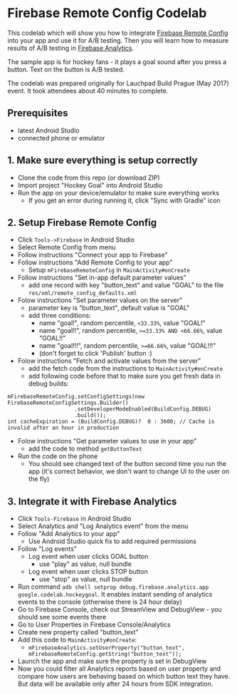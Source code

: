 # Firebase Remote Config Codelab
This codelab which will show you how to integrate [Firebase Remote Config](https://firebase.google.com/docs/remote-config/) into your app and use it for A/B testing. Then you will learn how to measure results of A/B testing in [Firebase Analytics](https://firebase.google.com/docs/analytics/).

The sample app is for hockey fans - it plays a goal sound after you press a button. Text on the button is A/B tested.

The codelab was prepared originally for Lauchpad Build Prague (May 2017) event. It took attendees about 40 minutes to complete.

## Prerequisites

  - latest Android Studio
  - connected phone or emulator
  
## 1. Make sure everything is setup correctly
  - Clone the code from this repo (or download ZIP)
  - Import project "Hockey Goal" into Android Studio
  - Run the app on your device/emulator to make sure everything works
    - If you get an error during running it, click "Sync with Gradle" icon
    
## 2. Setup Firebase Remote Config
  - Click `Tools->Firebase` in Android Studio
  - Select Remote Config from menu
  - Follow instructions "Connect your app to Firebase"
  - Follow instructions "Add Remote Config to your app"
    - Setup `mFirebaseRemoteConfig` in `MainActivity#onCreate`
  - Follow instructions "Set in-app default parameter values"
    - add one record with key "button_text" and value "GOAL" to the file `res/xml/remote_config_defaults.xml`
  - Folow instructions "Set parameter values on the server"
    - parameter key is "button_text", default value is "GOAL"
    - add three conditions:
      - name "goal!", random percentile, `<33.33%`, value "GOAL!"
      - name "goal!!", random percentile, `>=33.33% AND <66.66%`, value "GOAL!!"
      - name "goal!!!", random percentile, `>=66.66%`, value "GOAL!!!"
      - (don't forget to click 'Publish' button :)
  - Folow instructions "Fetch and activate values from the server"
    - add the fetch code from the instructions to `MainActivity#onCreate`
    - add following code before that to make sure you get fresh data in debug builds:
    
```
mFirebaseRemoteConfig.setConfigSettings(new FirebaseRemoteConfigSettings.Builder()
                     .setDeveloperModeEnabled(BuildConfig.DEBUG)
                     .build());
int cacheExpiration = (BuildConfig.DEBUG)?  0 : 3600; // Cache is invalid after an hour in production
```
    
  - Folow instructions "Get parameter values to use in your app"
    - add the code to method `getButtonText`
  - Run the code on the phone
    - You should see changed text of the button second time you run the app (it's correct behavior, we don't want to change UI to the user on the fly)
    
## 3. Integrate it with Firebase Analytics
  - Click `Tools-Firebase` in Android Studio
  - Select Analytics and "Log Analytics event" from the menu
  - Follow "Add Analytics to your app"
    - Use Android Studio quick fix to add required permissions
  - Follow "Log events"
    - Log event when user clicks GOAL button
      - use "play" as value, null bundle
    - Log event when user clicks STOP button
      - use "stop" as value, null bundle
  - Run command `adb shell setprop debug.firebase.analytics.app google.codelab.hockeygoal`. It enables instant sending of analytics events to the console (otherwise there is 24 hour delay)
  - Go to Firebase Console, check out StreamView and DebugView - you should see some events there
  - Go to User Properties in Firebase Console/Analytics
  - Create new property called "button_text"
  - Add this code to `MainActivity#onCreate`:
    - `mFirebaseAnalytics.setUserProperty("button_text", mFirebaseRemoteConfig.getString("button_text"));`
  - Launch the app and make sure the property is set in DebugView
  - Now you could filter all Analytics reports based on user property and compare how users are behaving based on which button text they have. But data will be available only after 24 hours from SDK integration.
  
